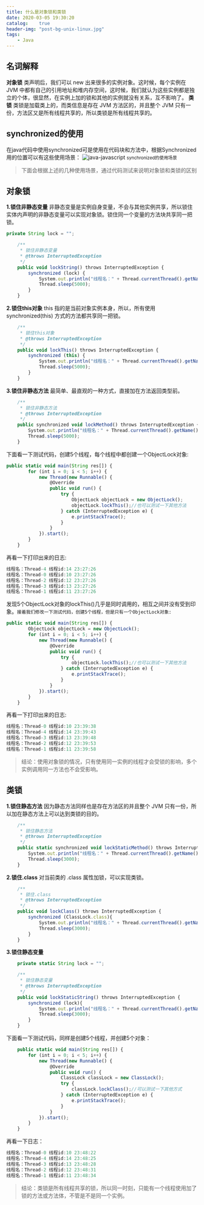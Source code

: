 ```yaml
---
title: 什么是对象锁和类锁
date: 2020-03-05 19:30:20
catalog:    true
header-img: "post-bg-unix-linux.jpg"
tags:
    - Java
---
```


## 名词解释

**对象锁**
类声明后，我们可以 new 出来很多的实例对象。这时候，每个实例在 JVM 中都有自己的引用地址和堆内存空间，这时候，我们就认为这些实例都是独立的个体，很显然，在实例上加的锁和其他的实例就没有关系，互不影响了。
**类锁** 
类锁是加载类上的，而类信息是存在 JVM 方法区的，并且整个 JVM 只有一份，方法区又是所有线程共享的，所以类锁是所有线程共享的。

## synchronized的使用

在java代码中使用synchronized可是使用在代码块和方法中，根据Synchronized用的位置可以有这些使用场景：
![java-javascript](2615789-08f16aeac7e0977d.webp)
<small class="img-hint">synchronized的使用场景</small>
> 下面会根据上述的几种使用场景，通过代码测试来说明对象锁和类锁的区别

## 对象锁

**1.锁住非静态变量**
非静态变量是实例自身变量，不会与其他实例共享，所以锁住实体内声明的非静态变量可以实现对象锁。锁住同一个变量的方法块共享同一把锁。
```js
private String lock = "";

    /**
     * 锁住非静态变量
     * @throws InterruptedException
     */
    public void lockString() throws InterruptedException {
        synchronized (lock) {
            System.out.println("线程名：" + Thread.currentThread().getName() + " 线程id:" + Thread.currentThread().getId()+ " " + DateFormat.getTimeInstance().format(new Date()));
            Thread.sleep(5000);
        }
    }

```

**2.锁住this对象**
this 指的是当前对象实例本身，所以，所有使用 synchronized(this) 方式的方法都共享同一把锁。
```js
    /**
     * 锁住this对象
     * @throws InterruptedException
     */
    public void lockThis() throws InterruptedException {
        synchronized (this) {
            System.out.println("线程名：" + Thread.currentThread().getName() + " 线程id:" + Thread.currentThread().getId()+ " " + DateFormat.getTimeInstance().format(new Date()));
            Thread.sleep(5000);
        }
    }
```

**3.锁住非静态方法**
最简单、最直观的一种方式，直接加在方法返回类型前。
```js
    /**
     * 锁住非静态方法
     * @throws InterruptedException
     */
    public synchronized void lockMethod() throws InterruptedException {
        System.out.println("线程名：" + Thread.currentThread().getName() + " 线程id:" + Thread.currentThread().getId()+ " " + DateFormat.getTimeInstance().format(new Date()));
        Thread.sleep(5000);
    }
```

下面看一下测试代码，创建5个线程，每个线程中都创建一个ObjectLock对象:
```js
public static void main(String res[]) {
        for (int i = 0; i < 5; i++) {
            new Thread(new Runnable() {
                @Override
                public void run() {
                    try {
                        ObjectLock objectLock = new ObjectLock();
                        objectLock.lockThis();//也可以测试一下其他方法
                    } catch (InterruptedException e) {
                        e.printStackTrace();
                    }
                }
            }).start();
        }
    }
```
再看一下打印出来的日志:
```js
线程名：Thread-4 线程id:14 23:27:26
线程名：Thread-0 线程id:10 23:27:26
线程名：Thread-2 线程id:12 23:27:26
线程名：Thread-3 线程id:13 23:27:26
线程名：Thread-1 线程id:11 23:27:26
```
发现5个ObjectLock对象的lockThis()几乎是同时调用的，相互之间并没有受到印象。`接着我们修改一下测试代码，创建5个线程，但是只有一个ObjectLock对象:`
```js
public static void main(String res[]) {
        ObjectLock objectLock = new ObjectLock();
        for (int i = 0; i < 5; i++) {
            new Thread(new Runnable() {
                @Override
                public void run() {
                    try {
                        objectLock.lockThis();//也可以测试一下其他方法
                    } catch (InterruptedException e) {
                        e.printStackTrace();
                    }
                }
            }).start();
        }
    }
```
再看一下打印出来的日志:
```js
线程名：Thread-0 线程id:10 23:39:38
线程名：Thread-4 线程id:14 23:39:43
线程名：Thread-3 线程id:13 23:39:48
线程名：Thread-2 线程id:12 23:39:53
线程名：Thread-1 线程id:11 23:39:58
```
> 结论：使用对象锁的情况，只有使用同一实例的线程才会受锁的影响，多个实例调用同一方法也不会受影响。

## 类锁

**1.锁住静态方法**
因为静态方法同样也是存在方法区的并且整个 JVM 只有一份，所以加在静态方法上可以达到类锁的目的。
```js
    /**
     * 锁住静态方法
     * @throws InterruptedException
     */
    public static synchronized void lockStaticMethod() throws InterruptedException {
        System.out.println("线程名：" + Thread.currentThread().getName() + " 线程id:" + Thread.currentThread().getId()+ " " + DateFormat.getTimeInstance().format(new Date()));
        Thread.sleep(3000);
    }
```

**2.锁住.class**
对当前类的 .class 属性加锁，可以实现类锁。
```js
    /**
     * 锁住.class
     * @throws InterruptedException
     */
    public void lockClass() throws InterruptedException {
        synchronized (ClassLock.class){
            System.out.println("线程名：" + Thread.currentThread().getName() + " 线程id:" + Thread.currentThread().getId()+ " " + DateFormat.getTimeInstance().format(new Date()));
            Thread.sleep(3000);
        }
    }
```

**3.锁住静态变量**
```js
    private static String lock = "";

    /**
     * 锁住静态变量
     * @throws InterruptedException
     */
    public void lockStaticString() throws InterruptedException {
        synchronized (lock){
            System.out.println("线程名：" + Thread.currentThread().getName() + " 线程id:" + Thread.currentThread().getId()+ " " + DateFormat.getTimeInstance().format(new Date()));
            Thread.sleep(3000);
        }
    }
```

下面看一下测试代码，同样是创建5个线程，并创建5个对象：
```js
    public static void main(String res[]) {
        for (int i = 0; i < 5; i++) {
            new Thread(new Runnable() {
                @Override
                public void run() {
                    ClassLock classLock = new ClassLock();
                    try {
                        classLock.lockClass();//可以测试一下其他方式
                    } catch (InterruptedException e) {
                        e.printStackTrace();
                    }
                }
            }).start();
        }
    }
```
再看一下日志：
```js 
线程名：Thread-0 线程id:10 23:48:22
线程名：Thread-4 线程id:14 23:48:25
线程名：Thread-3 线程id:13 23:48:28
线程名：Thread-2 线程id:12 23:48:31
线程名：Thread-1 线程id:11 23:48:34
```
> 结论：类锁是所有线程共享的锁，所以同一时刻，只能有一个线程使用加了锁的方法或方法体，不管是不是同一个实例。

